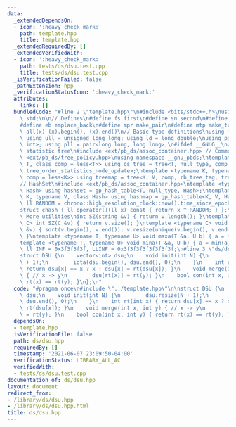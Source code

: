 ```yaml
---
data:
  _extendedDependsOn:
  - icon: ':heavy_check_mark:'
    path: template.hpp
    title: template.hpp
  _extendedRequiredBy: []
  _extendedVerifiedWith:
  - icon: ':heavy_check_mark:'
    path: tests/ds/dsu.test.cpp
    title: tests/ds/dsu.test.cpp
  _isVerificationFailed: false
  _pathExtension: hpp
  _verificationStatusIcon: ':heavy_check_mark:'
  attributes:
    links: []
  bundledCode: "#line 2 \"template.hpp\"\n#include <bits/stdc++.h>\nusing namespace\
    \ std;\n\n// Defines\n#define fs first\n#define sn second\n#define pb push_back\n\
    #define eb emplace_back\n#define mpr make_pair\n#define mtp make_tuple\n#define\
    \ all(x) (x).begin(), (x).end()\n// Basic type definitions\nusing ll = long long;\
    \ using ull = unsigned long long; using ld = long double;\nusing pii = pair<int,\
    \ int>; using pll = pair<long long, long long>;\n#ifdef __GNUG__\n// PBDS order\
    \ statistic tree\n#include <ext/pb_ds/assoc_container.hpp> // Common file\n#include\
    \ <ext/pb_ds/tree_policy.hpp>\nusing namespace __gnu_pbds;\ntemplate <typename\
    \ T, class comp = less<T>> using os_tree = tree<T, null_type, comp, rb_tree_tag,\
    \ tree_order_statistics_node_update>;\ntemplate <typename K, typename V, class\
    \ comp = less<K>> using treemap = tree<K, V, comp, rb_tree_tag, tree_order_statistics_node_update>;\n\
    // HashSet\n#include <ext/pb_ds/assoc_container.hpp>\ntemplate <typename T, class\
    \ Hash> using hashset = gp_hash_table<T, null_type, Hash>;\ntemplate <typename\
    \ K, typename V, class Hash> using hashmap = gp_hash_table<K, V, Hash>;\nconst\
    \ ll RANDOM = chrono::high_resolution_clock::now().time_since_epoch().count();\n\
    struct chash { ll operator()(ll x) const { return x ^ RANDOM; } };\n#endif\n//\
    \ More utilities\nint SZ(string &v) { return v.length(); }\ntemplate <typename\
    \ C> int SZ(C &v) { return v.size(); }\ntemplate <typename C> void UNIQUE(vector<C>\
    \ &v) { sort(v.begin(), v.end()); v.resize(unique(v.begin(), v.end()) - v.begin());\
    \ }\ntemplate <typename T, typename U> void maxa(T &a, U b) { a = max(a, b); }\n\
    template <typename T, typename U> void mina(T &a, U b) { a = min(a, b); }\nconst\
    \ ll INF = 0x3f3f3f3f, LLINF = 0x3f3f3f3f3f3f3f3f;\n#line 3 \"ds/dsu.hpp\"\n\n\
    struct DSU {\n    vector<int> dsu;\n    void init(int N) {\n        dsu.resize(N\
    \ + 1);\n        iota(dsu.begin(), dsu.end(), 0);\n    }\n    int rt(int x) {\
    \ return dsu[x] == x ? x : dsu[x] = rt(dsu[x]); }\n    void merge(int x, int y)\
    \ { // x -> y\n        dsu[rt(x)] = rt(y); }\n    bool con(int x, int y) { return\
    \ rt(x) == rt(y); }\n};\n"
  code: "#pragma once\n#include \"../template.hpp\"\n\nstruct DSU {\n    vector<int>\
    \ dsu;\n    void init(int N) {\n        dsu.resize(N + 1);\n        iota(dsu.begin(),\
    \ dsu.end(), 0);\n    }\n    int rt(int x) { return dsu[x] == x ? x : dsu[x] =\
    \ rt(dsu[x]); }\n    void merge(int x, int y) { // x -> y\n        dsu[rt(x)]\
    \ = rt(y); }\n    bool con(int x, int y) { return rt(x) == rt(y); }\n};\n"
  dependsOn:
  - template.hpp
  isVerificationFile: false
  path: ds/dsu.hpp
  requiredBy: []
  timestamp: '2021-06-07 23:09:50-04:00'
  verificationStatus: LIBRARY_ALL_AC
  verifiedWith:
  - tests/ds/dsu.test.cpp
documentation_of: ds/dsu.hpp
layout: document
redirect_from:
- /library/ds/dsu.hpp
- /library/ds/dsu.hpp.html
title: ds/dsu.hpp
---
```


